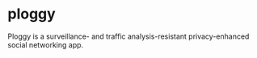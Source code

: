 ploggy
======

Ploggy is a surveillance- and traffic analysis-resistant privacy-enhanced social networking app.
